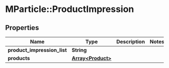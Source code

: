# MParticle::ProductImpression

## Properties
Name | Type | Description | Notes
------------ | ------------- | ------------- | -------------
**product_impression_list** | **String** |  | 
**products** | [**Array&lt;Product&gt;**](Product.md) |  | 


